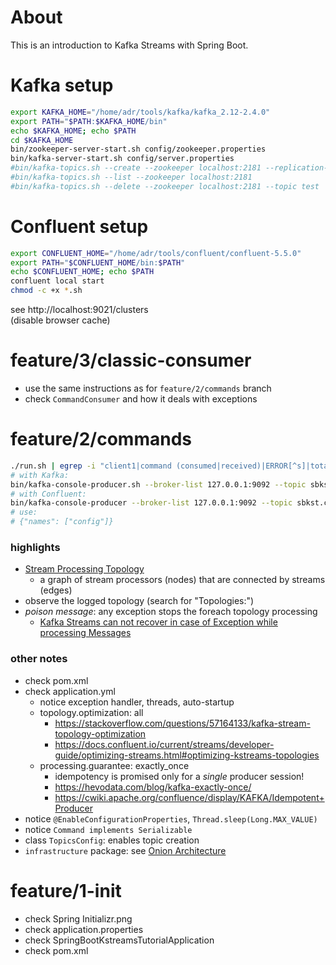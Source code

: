 # About
This is an introduction to Kafka Streams with Spring Boot.

# Kafka setup
```bash
export KAFKA_HOME="/home/adr/tools/kafka/kafka_2.12-2.4.0"
export PATH="$PATH:$KAFKA_HOME/bin"
echo $KAFKA_HOME; echo $PATH
cd $KAFKA_HOME
bin/zookeeper-server-start.sh config/zookeeper.properties
bin/kafka-server-start.sh config/server.properties
#bin/kafka-topics.sh --create --zookeeper localhost:2181 --replication-factor 1 --partitions 1 --topic test
#bin/kafka-topics.sh --list --zookeeper localhost:2181
#bin/kafka-topics.sh --delete --zookeeper localhost:2181 --topic test
```

# Confluent setup
```bash
export CONFLUENT_HOME="/home/adr/tools/confluent/confluent-5.5.0"
export PATH="$CONFLUENT_HOME/bin:$PATH"
echo $CONFLUENT_HOME; echo $PATH
confluent local start
chmod -c +x *.sh
```
see http://localhost:9021/clusters  
(disable browser cache)

# feature/3/classic-consumer
- use the same instructions as for `feature/2/commands` branch
- check `CommandConsumer` and how it deals with exceptions

# feature/2/commands
```bash
./run.sh | egrep -i "client1|command (consumed|received)|ERROR[^s]|totals:|Configuration:|spring profiles|app version"
# with Kafka:
bin/kafka-console-producer.sh --broker-list 127.0.0.1:9092 --topic sbkst.commands.v2
# with Confluent:
bin/kafka-console-producer --broker-list 127.0.0.1:9092 --topic sbkst.commands.v2
# use:
# {"names": ["config"]}
```

### highlights
- [Stream Processing Topology](https://kafka.apache.org/24/documentation/streams/core-concepts#streams_topology)
    - a graph of stream processors (nodes) that are connected by streams (edges)
- observe the logged topology (search for "Topologies:")
- *poison message*: any exception stops the foreach topology processing
    - [Kafka Streams can not recover in case of Exception while processing Messages](https://stackoverflow.com/questions/50388496/kafka-streams-can-not-recover-in-case-of-exception-while-processing-messages)

### other notes
- check pom.xml
- check application.yml
    - notice exception handler, threads, auto-startup
    - topology.optimization: all 
        - https://stackoverflow.com/questions/57164133/kafka-stream-topology-optimization
        - https://docs.confluent.io/current/streams/developer-guide/optimizing-streams.html#optimizing-kstreams-topologies
    - processing.guarantee: exactly_once
        - idempotency is promised only for a *single* producer session!
        - https://hevodata.com/blog/kafka-exactly-once/
        - https://cwiki.apache.org/confluence/display/KAFKA/Idempotent+Producer   
- notice `@EnableConfigurationProperties`, `Thread.sleep(Long.MAX_VALUE)`
- notice `Command implements Serializable`
- class `TopicsConfig`: enables topic creation
- `infrastructure` package: see [Onion Architecture](https://jeffreypalermo.com/blog/the-onion-architecture-part-1/)

# feature/1-init
- check Spring Initializr.png
- check application.properties
- check SpringBootKstreamsTutorialApplication
- check pom.xml
